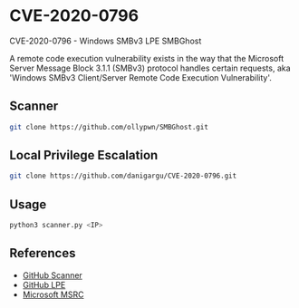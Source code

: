 # CVE-2020-0796

CVE-2020-0796 - Windows SMBv3 LPE SMBGhost

A remote code execution vulnerability exists in the way that the Microsoft Server Message Block 3.1.1 (SMBv3) protocol handles certain requests, aka 'Windows SMBv3 Client/Server Remote Code Execution Vulnerability'.

## Scanner

```bash
git clone https://github.com/ollypwn/SMBGhost.git
```

## Local Privilege Escalation

```bash
git clone https://github.com/danigargu/CVE-2020-0796.git
```

## Usage

```bash
python3 scanner.py <IP>
```

## References

- [GitHub Scanner](https://github.com/ollypwn/SMBGhost)
- [GitHub LPE](https://github.com/danigargu/CVE-2020-0796)
- [Microsoft MSRC](https://portal.msrc.microsoft.com/en-US/security-guidance/advisory/CVE-2020-0796)
